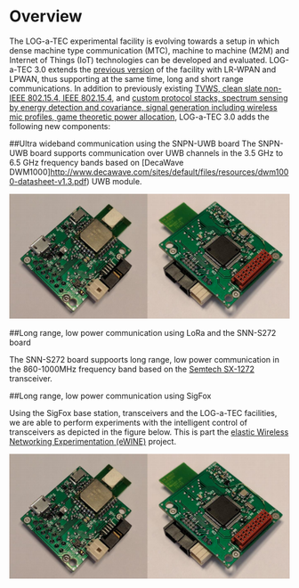 <meta charset="utf-8">

# Overview

The LOG-a-TEC experimental facility is evolving towards a setup in which dense machine type communication (MTC), machine to machine (M2M) and Internet of Things (IoT) technologies can be developed and evaluated. LOG-a-TEC 3.0 extends the [previous version](overview.html) of the facility with LR-WPAN and LPWAN, thus supporting at the same time, long and short range communications. In addition to previously existing [TVWS, clean slate non-IEEE 802.15.4, IEEE 802.15.4](hardware.html), and [custom protocol stacks, spectrum sensing by energy detection and covariance, signal generation including wireless mic profiles, game theoretic power allocation](software.html), LOG-a-TEC 3.0 adds the following new components: 

##Ultra wideband communication using the SNPN-UWB board
The SNPN-UWB board supports communication over UWB channels in the 3.5 GHz to 6.5 GHz frequency bands based on [DecaWave DWM1000]http://www.decawave.com/sites/default/files/resources/dwm1000-datasheet-v1.3.pdf) UWB module. 

![SNPN-UWB board](img/mtc/SNPN-UWB.png)

##Long range, low power communication using LoRa and the SNN-S272 board

The SNN-S272 board suppoorts long range, low power communication in the 860-1000MHz frequency band based on the [Semtech SX-1272](http://www.semtech.com/wireless-rf/rf-transceivers/sx1272/) transceiver.

##Long range, low power communication using SigFox

Using the SigFox base station, transceivers and the LOG-a-TEC facilities, we are able to perform experiments with the intelligent control of transceivers as depicted in the figure below. This is part the [elastic Wireless Networking Experimentation (eWINE)](https://ewine-project.eu/) project. 

![Intelligent transceiver control](img/mtc/SNPN-UWB.png)
